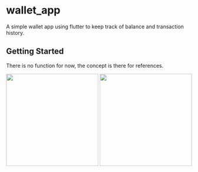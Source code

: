 # wallet_app

A simple wallet app using flutter to keep track of balance and transaction history.

## Getting Started

There is no function for now, the concept is there for references.

<img src="https://github.com/user-attachments/assets/d7beb76a-7366-44f6-8a3a-d1e579476cef" width="250">

<img src="https://github.com/user-attachments/assets/594ad6ce-7cd2-4be4-969c-f46b76d3f0f9" width="250">
